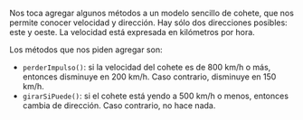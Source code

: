 Nos toca agregar algunos métodos a un modelo sencillo de cohete, que nos permite conocer velocidad y dirección. Hay sólo dos direcciones posibles: este y oeste. La velocidad está expresada en kilómetros por hora.

Los métodos que nos piden agregar son:

- `perderImpulso()`: si la velocidad del cohete es de 800 km/h o más, entonces disminuye en 200 km/h. Caso contrario, disminuye en 150 km/h.
- `girarSiPuede()`: si el cohete está yendo a 500 km/h o menos, entonces cambia de dirección. Caso contrario, no hace nada.
